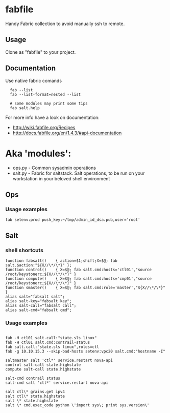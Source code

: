 # fabfile
Handy Fabric collection to avoid manually ssh to remote. 

## Usage
Clone as "fabfile" to your project.

## Documentation

Use native fabric comands
```
  fab --list
  fab --list-format=nested --list
```
```
  # some modules may print some tips
  fab salt.help
```

For more info have a look on documentation:
- http://wiki.fabfile.org/Recipes
- http://docs.fabfile.org/en/1.4.3/#api-documentation

# Aka 'modules':

 - ops.py  - Common sysadmin operations
 - salt.py - Fabric for saltstack. Salt operations, to be run on your workstation in your beloved shell environment


## Ops

### Usage examples

```
fab setenv:prod push_key:~/tmp/admin_id_dsa.pub,user='root'
```


## Salt

### shell shortcuts

```
function fabsalt()    { action=$1;shift;X=$@; fab salt.$action:"${X//\*/\*}" };
function control()    { X=$@; fab salt.cmd:hosts='ctl01',"source /root/keystonerc;${X//\*/\*}" }
function compute()    { X=$@; fab salt.cmd:hosts='cmp01',"source /root/keystonerc;${X//\*/\*}" }
function smaster()    { X=$@; fab salt.cmd:role='master',"${X//\*/\*}" }
alias salt="fabsalt salt";
alias salt-key="fabsalt key";
alias salt-call="fabsalt call";
alias salt-cmd="fabsalt cmd";
```

### Usage examples
```

fab -H ctl01 salt.call:"state.sls linux"
fab -H ctl01 salt.cmd:contrail-status
fab salt.call:"state.sls linux",roles=ctl
fab -g 10.10.15.3 --skip-bad-hosts setenv:vpc20 salt.cmd:"hostname -I"

saltmaster salt 'ctl*' service.restart nova-api
control salt-call state.highstate
compute salt-call state.highstate

salt-cmd contrail status
salt-cmd salt 'ctl*' service.restart nova-api

salt ctl\* grains.get ipv4
salt ctl\* state.highstate
salt \* state.highstate
salt \* cmd.exec_code python \'import sys\; print sys.version\'

```

 

